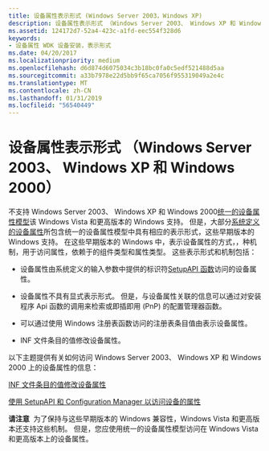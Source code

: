 ```yaml
---
title: 设备属性表示形式 (Windows Server 2003，Windows XP)
description: 设备属性表示形式 （Windows Server 2003、 Windows XP 和 Windows 2000）
ms.assetid: 124172d7-52a4-423c-a1fd-eec554f328d6
keywords:
- 设备属性 WDK 设备安装，表示形式
ms.date: 04/20/2017
ms.localizationpriority: medium
ms.openlocfilehash: d6d874d6075034c3b18bc0fa0c5edf521488d5aa
ms.sourcegitcommit: a33b7978e22d5bb9f65ca7056f955319049a2e4c
ms.translationtype: MT
ms.contentlocale: zh-CN
ms.lasthandoff: 01/31/2019
ms.locfileid: "56540449"
---
```

# <a name="device-property-representations-windows-server-2003-windows-xp-and-windows-2000"></a>设备属性表示形式 （Windows Server 2003、 Windows XP 和 Windows 2000）


不支持 Windows Server 2003、 Windows XP 和 Windows 2000[统一的设备属性模型](unified-device-property-model--windows-vista-and-later-.md)该 Windows Vista 和更高版本的 Windows 支持。 但是，大部分[系统定义的设备属性](https://msdn.microsoft.com/library/windows/hardware/ff553413)所包含统一的设备属性模型中具有相应的表示形式，这些早期版本的 Windows 支持。 在这些早期版本的 Windows 中，表示设备属性的方式，，种机制，用于访问属性，依赖于的组件类型和属性类型。 这些表示形式和机制包括：

-   设备属性由系统定义的输入参数中提供的标识符[SetupAPI 函数](setupapi.md)访问的设备属性。

-   设备属性不具有显式表示形式。 但是，与设备属性关联的信息可以通过对安装程序 Api 函数的调用来检索或即插即用 (PnP) 的配置管理器函数。

-   可以通过使用 Windows 注册表函数访问的注册表条目值由表示设备属性。

-   INF 文件条目的值修改设备属性。

以下主题提供有关如何访问 Windows Server 2003、 Windows XP 和 Windows 2000 上的设备属性的信息：

[INF 文件条目的值修改设备属性](inf-file-entry-values-that-modify-device-properties.md)

[使用 SetupAPI 和 Configuration Manager 以访问设备的属性](using-setupapi-and-configuration-manager-to-access-device-properties.md)

**请注意**  为了保持与这些早期版本的 Windows 兼容性，Windows Vista 和更高版本还支持这些机制。 但是，您应使用统一的设备属性模型访问在 Windows Vista 和更高版本上的设备属性。

 

 

 





